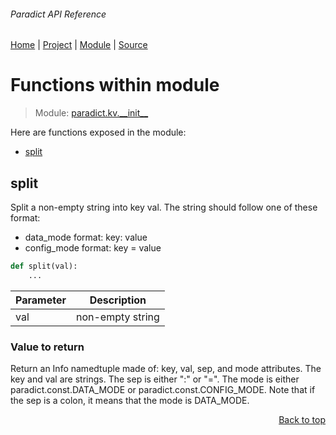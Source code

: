 ###### Paradict API Reference
[Home](/docs/api/README.md) | [Project](/README.md) | [Module](/docs/api/modules/paradict/kv/__init__/README.md) | [Source](/paradict/kv/__init__.py)

# Functions within module
> Module: [paradict.kv.\_\_init\_\_](/docs/api/modules/paradict/kv/__init__/README.md)

Here are functions exposed in the module:
- [split](#split)

## split
Split a non-empty string into key val.
The string should follow one of these format:
- data_mode format: key: value
- config_mode format: key = value

```python
def split(val):
    ...
```

| Parameter | Description |
| --- | --- |
| val | non-empty string |

### Value to return
Return an Info namedtuple made of: key, val, sep, and mode attributes.
The key and val are strings. The sep is either ":" or "=".
The mode is either paradict.const.DATA_MODE or paradict.const.CONFIG_MODE.
Note that if the sep is a colon, it means that the mode is DATA_MODE.

<p align="right"><a href="#paradict-api-reference">Back to top</a></p>
